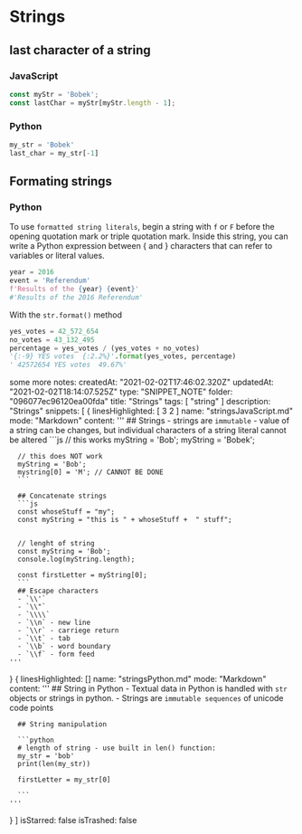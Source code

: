 # Strings

## last character of a string

### JavaScript
```javascript
const myStr = 'Bobek';
const lastChar = myStr[myStr.length - 1];
```

### Python
```python
my_str = 'Bobek'
last_char = my_str[-1]
```

## Formating strings

### Python

  To use `formatted string literals`, begin a string with `f` or `F` before the opening quotation mark or triple quotation mark. Inside this string, you can write a Python expression between { and } characters that can refer to variables or literal values.
  
  ```python
  year = 2016
  event = 'Referendum'
  f'Results of the {year} {event}'
  #'Results of the 2016 Referendum'
  ```
  With the `str.format()` method
  ```python
  yes_votes = 42_572_654
  no_votes = 43_132_495
  percentage = yes_votes / (yes_votes + no_votes)
  '{:-9} YES votes  {:2.2%}'.format(yes_votes, percentage)
  ' 42572654 YES votes  49.67%'
  ```

  some more notes:
  createdAt: "2021-02-02T17:46:02.320Z"
updatedAt: "2021-02-02T18:14:07.525Z"
type: "SNIPPET_NOTE"
folder: "096077ec96120ea00fda"
title: "Strings"
tags: [
  "string"
]
description: "Strings"
snippets: [
  {
    linesHighlighted: [
      3
      2
    ]
    name: "stringsJavaScript.md"
    mode: "Markdown"
    content: '''
      ## Strings
      - strings are `immutable`
      - value of a string can be changes, but individual characters of a string literal cannot be altered
      ```js
      // this works
      myString = 'Bob';
      myString = 'Bobek';
      
      // this does NOT work
      myString = 'Bob';
      mystring[0] = 'M'; // CANNOT BE DONE
      ```
      
      ## Concatenate strings
      ```js
      const whoseStuff = "my";
      const myString = "this is " + whoseStuff +  " stuff";
      
      
      // lenght of string
      const myString = 'Bob';
      console.log(myString.length);
      
      const firstLetter = myString[0];
      ```
      ## Escape characters
      - `\\'`
      - `\\"`
      - `\\\\`
      - `\\n` - new line
      - `\\r` - carriege return
      - `\\t` - tab
      - `\\b` - word boundary
      - `\\f` - form feed
    '''
  }
  {
    linesHighlighted: []
    name: "stringsPython.md"
    mode: "Markdown"
    content: '''
      ## String in Python
      - Textual data in Python is handled with `str` objects or strings in python. 
      - Strings are `immutable sequences` of unicode code points
      
      
      ## String manipulation
      
      ```python
      # length of string - use built in len() function:
      my_str = 'bob'
      print(len(my_str))
      
      firstLetter = my_str[0]
      
      ```
    '''
  }
]
isStarred: false
isTrashed: false

